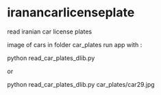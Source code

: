 # iranancarlicenseplate
read iranian car license plates

image of cars in folder car_plates
run app with :

python read_car_plates_dlib.py

or

python read_car_plates_dlib.py car_plates/car29.jpg


